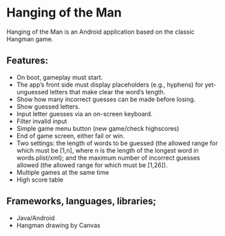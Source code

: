Hanging of the Man
==========

Hanging of the Man is an Android application based on the classic Hangman game.




Features:
-------------
*	On boot, gameplay must start.
* The app’s front side must display placeholders (e.g., hyphens) for yet-unguessed letters that make clear the word’s length.
*	Show how many incorrect guesses can be made before losing.
*	Show guessed letters.
*	Input letter guesses via an on-screen keyboard.
*	Filter invalid input
*	Simple game menu button (new game/check highscores)
*	End of game screen, either fail or win.
*	Two settings: the length of words to be guessed (the allowed range for which must be [1,n], where n is the length of the longest word in words.plist/xml); and the maximum number of incorrect guesses allowed (the allowed range for which must be [1,26]).
*	Multiple games at the same time
*	High score table



Frameworks, languages, libraries;
-------------
* Java/Android
* Hangman drawing by Canvas

